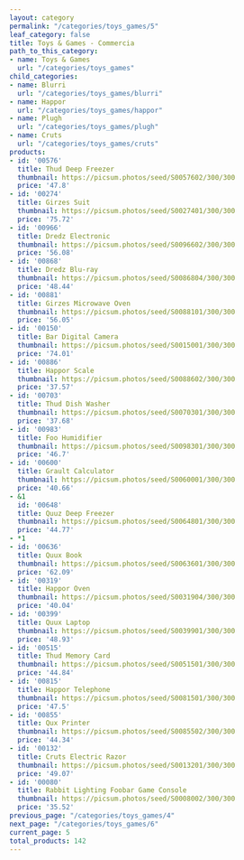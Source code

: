```yaml
---
layout: category
permalink: "/categories/toys_games/5"
leaf_category: false
title: Toys & Games - Commercia
path_to_this_category:
- name: Toys & Games
  url: "/categories/toys_games"
child_categories:
- name: Blurri
  url: "/categories/toys_games/blurri"
- name: Happor
  url: "/categories/toys_games/happor"
- name: Plugh
  url: "/categories/toys_games/plugh"
- name: Cruts
  url: "/categories/toys_games/cruts"
products:
- id: '00576'
  title: Thud Deep Freezer
  thumbnail: https://picsum.photos/seed/S0057602/300/300
  price: '47.8'
- id: '00274'
  title: Girzes Suit
  thumbnail: https://picsum.photos/seed/S0027401/300/300
  price: '75.72'
- id: '00966'
  title: Dredz Electronic
  thumbnail: https://picsum.photos/seed/S0096602/300/300
  price: '56.08'
- id: '00868'
  title: Dredz Blu-ray
  thumbnail: https://picsum.photos/seed/S0086804/300/300
  price: '48.44'
- id: '00881'
  title: Girzes Microwave Oven
  thumbnail: https://picsum.photos/seed/S0088101/300/300
  price: '56.05'
- id: '00150'
  title: Bar Digital Camera
  thumbnail: https://picsum.photos/seed/S0015001/300/300
  price: '74.01'
- id: '00886'
  title: Happor Scale
  thumbnail: https://picsum.photos/seed/S0088602/300/300
  price: '37.57'
- id: '00703'
  title: Thud Dish Washer
  thumbnail: https://picsum.photos/seed/S0070301/300/300
  price: '37.68'
- id: '00983'
  title: Foo Humidifier
  thumbnail: https://picsum.photos/seed/S0098301/300/300
  price: '46.7'
- id: '00600'
  title: Grault Calculator
  thumbnail: https://picsum.photos/seed/S0060001/300/300
  price: '40.66'
- &1
  id: '00648'
  title: Quuz Deep Freezer
  thumbnail: https://picsum.photos/seed/S0064801/300/300
  price: '44.77'
- *1
- id: '00636'
  title: Quux Book
  thumbnail: https://picsum.photos/seed/S0063601/300/300
  price: '62.09'
- id: '00319'
  title: Happor Oven
  thumbnail: https://picsum.photos/seed/S0031904/300/300
  price: '40.04'
- id: '00399'
  title: Quux Laptop
  thumbnail: https://picsum.photos/seed/S0039901/300/300
  price: '48.93'
- id: '00515'
  title: Thud Memory Card
  thumbnail: https://picsum.photos/seed/S0051501/300/300
  price: '44.84'
- id: '00815'
  title: Happor Telephone
  thumbnail: https://picsum.photos/seed/S0081501/300/300
  price: '47.5'
- id: '00855'
  title: Qux Printer
  thumbnail: https://picsum.photos/seed/S0085502/300/300
  price: '44.34'
- id: '00132'
  title: Cruts Electric Razor
  thumbnail: https://picsum.photos/seed/S0013201/300/300
  price: '49.07'
- id: '00080'
  title: Rabbit Lighting Foobar Game Console
  thumbnail: https://picsum.photos/seed/S0008002/300/300
  price: '35.52'
previous_page: "/categories/toys_games/4"
next_page: "/categories/toys_games/6"
current_page: 5
total_products: 142
---
```

